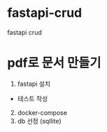 # fastapi-crud
fastapi crud


# pdf로 문서 만들기

1. fastapi 설치
- 테스트 작성 
2. docker-compose
3. db 선정 (sqllite)